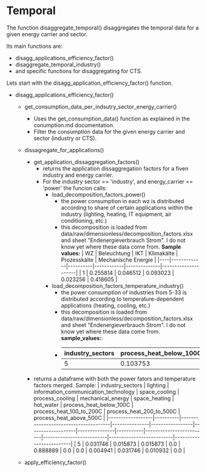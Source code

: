 # Temporal

The function disaggregate_temporal() disaggregates the temporal data for a given energy carrier and sector.

Its main functions are:
- disagg_applications_efficiency_factor()
- disaggregate_temporal_industry()
- and specific functions for disaggregating for CTS.

Lets start with the disagg_application_efficiency_factor() function.

- disagg_applications_efficiency_factor()
    - get_consumption_data_per_indsutry_sector_energy_carrier()
        - Uses the get_consumption_data() function as explained in the conumption.md documentation.
        - Filter the consumption data for the given energy carrier and sector (industry or CTS).
    - dissagregate_for_applications()
        - get_application_dissaggregation_factors()
            * returns the application dissaggregation factors for a fiven industry and energy carrier. 
            * For the industry sector == 'industry', and energy_carrier == 'power' the funcion calls:
                * load_decomposition_factors_power()
                    - the power consumption in each wz is distributed according to share 
                      of certain applications within the industry (lighting, heating, IT equipment, air conditioning, etc.)
                    - this decomposition is loaded from data/raw/dimensionless/decomposition_factors.xlsx and sheet "Endenergieverbrauch Strom".
                      I do not know yet where these data come from.
                      **Sample values:**
                        | WZ | Beleuchtung | IKT      | Klimakälte | Prozesskälte | Mechanische Energie |
                        |----|-------------|----------|------------|--------------|---------------------|
                        | 1  | 0.255814    | 0.046512 | 0.093023   | 0.023256     | 0.418605            |
                * load_decomposition_factors_temperature_industry()
                    - the power consumption of industries from 5-33 is distributed according to temperature-dependent applications (heating, cooling, etc.)
                    - this decomposition is loaded from data/raw/dimensionless/decomposition_factors.xlsx and sheet "Endenergieverbrauch Strom".
                      I do not know yet where these data come from.
                      **sample_values:**:
                    - | industry_sectors | process_heat_below_100C | process_heat_100_to_200C | process_heat_200_to_500C | process_heat_above_500C |
                      |---|----------|----------|----------|-----|
                      | 5 | 0.103753 | 0.666667 | 0.229581 | 0.0 |
        - returns a dataframe with both the power fators and temperature factors merged.
          Sample:
| industry_sectors | lighting | information_communication_technology | space_cooling | process_cooling | mechanical_energy | space_heating | hot_water | process_heat_below_100C | process_heat_100_to_200C | process_heat_200_to_500C | process_heat_above_500C |
|------------------|----------|--------------------------------------|---------------|-----------------|-------------------|---------------|-----------|-------------------------|--------------------------|--------------------------|-------------------------|
| 5                | 0.031746 | 0.015873                             | 0.015873      | 0.0             | 0.888889          | 0.0           | 0.0       | 0.004941                | 0.031746                 | 0.010932                 | 0.0                     |
     
    - apply_efficiency_factor()

